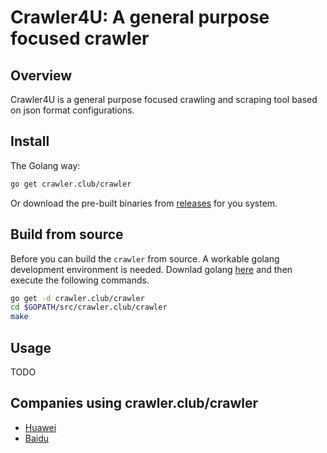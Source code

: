 # Crawler4U: A general purpose focused crawler

## Overview
Crawler4U is a general purpose focused crawling and scraping tool based on json format configurations.

## Install
The Golang way:
```sh
go get crawler.club/crawler
```
Or download the pre-built binaries from [releases](https://github.com/crawlerclub/crawler/releases) for you system.

## Build from source
Before you can build the `crawler` from source. A workable golang development environment is needed. Downlad golang [here](https://golang.org/dl/) and then execute the following commands.

```sh
go get -d crawler.club/crawler
cd $GOPATH/src/crawler.club/crawler
make
```

## Usage
TODO

## Companies using crawler.club/crawler
* [Huawei](https://www.huawei.com/)
* [Baidu](https://www.baidu.com)
